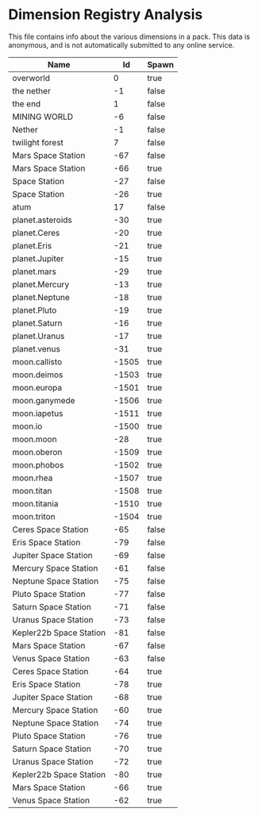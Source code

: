 # Dimension Registry Analysis

This file contains info about the various dimensions in a pack. This data is
anonymous, and is not automatically submitted to any online service.


| Name                    | Id    | Spawn |
|-------------------------|-------|-------|
| overworld               | 0     | true  |
| the nether              | -1    | false |
| the end                 | 1     | false |
| MINING WORLD            | -6    | false |
| Nether                  | -1    | false |
| twilight forest         | 7     | false |
| Mars Space Station      | -67   | false |
| Mars Space Station      | -66   | true  |
| Space Station           | -27   | false |
| Space Station           | -26   | true  |
| atum                    | 17    | false |
| planet.asteroids        | -30   | true  |
| planet.Ceres            | -20   | true  |
| planet.Eris             | -21   | true  |
| planet.Jupiter          | -15   | true  |
| planet.mars             | -29   | true  |
| planet.Mercury          | -13   | true  |
| planet.Neptune          | -18   | true  |
| planet.Pluto            | -19   | true  |
| planet.Saturn           | -16   | true  |
| planet.Uranus           | -17   | true  |
| planet.venus            | -31   | true  |
| moon.callisto           | -1505 | true  |
| moon.deimos             | -1503 | true  |
| moon.europa             | -1501 | true  |
| moon.ganymede           | -1506 | true  |
| moon.iapetus            | -1511 | true  |
| moon.io                 | -1500 | true  |
| moon.moon               | -28   | true  |
| moon.oberon             | -1509 | true  |
| moon.phobos             | -1502 | true  |
| moon.rhea               | -1507 | true  |
| moon.titan              | -1508 | true  |
| moon.titania            | -1510 | true  |
| moon.triton             | -1504 | true  |
| Ceres Space Station     | -65   | false |
| Eris Space Station      | -79   | false |
| Jupiter Space Station   | -69   | false |
| Mercury Space Station   | -61   | false |
| Neptune Space Station   | -75   | false |
| Pluto Space Station     | -77   | false |
| Saturn Space Station    | -71   | false |
| Uranus Space Station    | -73   | false |
| Kepler22b Space Station | -81   | false |
| Mars Space Station      | -67   | false |
| Venus Space Station     | -63   | false |
| Ceres Space Station     | -64   | true  |
| Eris Space Station      | -78   | true  |
| Jupiter Space Station   | -68   | true  |
| Mercury Space Station   | -60   | true  |
| Neptune Space Station   | -74   | true  |
| Pluto Space Station     | -76   | true  |
| Saturn Space Station    | -70   | true  |
| Uranus Space Station    | -72   | true  |
| Kepler22b Space Station | -80   | true  |
| Mars Space Station      | -66   | true  |
| Venus Space Station     | -62   | true  |
